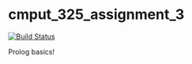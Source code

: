 # cmput_325_assignment_3

[![Build Status](https://travis-ci.org/nklapste/cmput_325_assignment_3.svg?branch=master)](https://travis-ci.org/nklapste/cmput_325_assignment_3)

Prolog basics!
